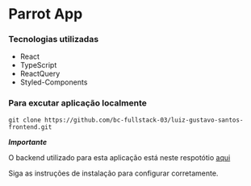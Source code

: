 # Parrot App

### Tecnologias utilizadas
- React
- TypeScript
- ReactQuery
- Styled-Components

### Para excutar aplicação localmente

```shell
git clone https://github.com/bc-fullstack-03/luiz-gustavo-santos-frontend.git
```

***Importante***

O backend utilizado para esta aplicação está neste respotótio [aqui](https://github.com/bc-fullstack-03/luiz-gustavo-santos-backend)

Siga as instruções de instalação para configurar corretamente.
